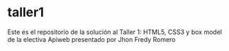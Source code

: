 # taller1
Este es el repositorio de la solución al Taller 1: HTML5, CSS3 y box model de la electiva Apiweb presentado por Jhon Fredy Romero
